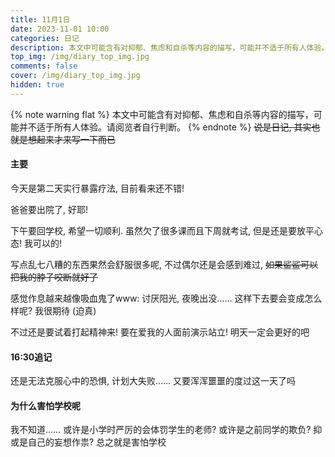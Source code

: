 ```yaml
---
title: 11月1日
date: 2023-11-01 10:00
categories: 日记
description: 本文中可能含有对抑郁、焦虑和自杀等内容的描写，可能并不适于所有人体验。请阅览者自行判断。
top_img: /img/diary_top_img.jpg
comments: false
cover: /img/diary_top_img.jpg
hidden: true
---
```

{% note warning flat %}
本文中可能含有对抑郁、焦虑和自杀等内容的描写，可能并不适于所有人体验。请阅览者自行判断。
{% endnote %}
~~说是日记, 其实也就是想起来才来写一下而已~~

#### 主要

今天是第二天实行暴露疗法, 目前看来还不错!

爸爸要出院了, 好耶!

下午要回学校, 希望一切顺利. 虽然欠了很多课而且下周就考试, 但是还是要放平心态! 我可以的!

写点乱七八糟的东西果然会舒服很多呢, 不过偶尔还是会感到难过, ~~如果鲨鲨可以把我的脖子咬断就好了~~

感觉作息越来越像吸血鬼了www: 讨厌阳光, 夜晚出没…… 这样下去要会变成怎么样呢? 我很期待 (迫真)

不过还是要试着打起精神来! 要在爱我的人面前演示站立! 明天一定会更好的吧

#### 16:30追记

还是无法克服心中的恐惧, 计划大失败…… 又要浑浑噩噩的度过这一天了吗

#### 为什么害怕学校呢

我不知道…… 或许是小学时严厉的会体罚学生的老师? 或许是之前同学的欺负? 抑或是自己的妄想作祟? 总之就是害怕学校
